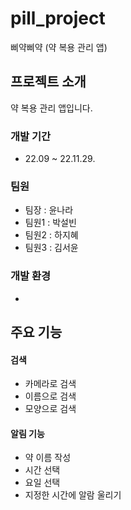 # pill_project
삐약삐약 (약 복용 관리 앱)

## 프로젝트 소개
약 복용 관리 앱입니다.

### 개발 기간
* 22.09 ~ 22.11.29.

### 팀원 
- 팀장 : 윤나라
- 팀원1 : 박설빈
- 팀원2 : 하지혜
- 팀원3 : 김서윤

### 개발 환경
- 

## 주요 기능

#### 검색
- 카메라로 검색
- 이름으로 검색
- 모양으로 검색

#### 알림 기능
- 약 이름 작성
- 시간 선택
- 요일 선택
- 지정한 시간에 알람 울리기

  
